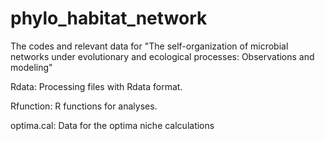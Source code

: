 # phylo_habitat_network
The codes and relevant data for "The self-organization of microbial networks under evolutionary and ecological processes: Observations and modeling"

Rdata: Processing files with Rdata format.
   
Rfunction: R functions for analyses.
   
optima.cal: Data for the optima niche calculations



